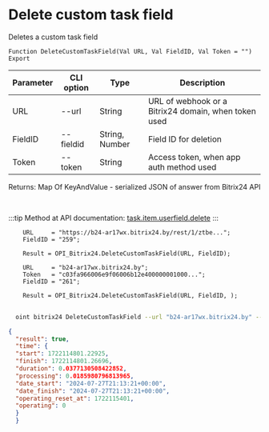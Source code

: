 ﻿---
sidebar_position: 5
---

# Delete custom task field
 Deletes a custom task field



`Function DeleteCustomTaskField(Val URL, Val FieldID, Val Token = "") Export`

  | Parameter | CLI option | Type | Description |
  |-|-|-|-|
  | URL | --url | String | URL of webhook or a Bitrix24 domain, when token used |
  | FieldID | --fieldid | String, Number | Field ID for deletion |
  | Token | --token | String | Access token, when app auth method used |

  
  Returns:  Map Of KeyAndValue - serialized JSON of answer from Bitrix24 API

<br/>

:::tip
Method at API documentation: [task.item.userfield.delete](https://dev.1c-bitrix.ru/rest_help/tasks/task/userfield/delete.php)
:::
<br/>


```bsl title="Code example"
    URL     = "https://b24-ar17wx.bitrix24.by/rest/1/ztbe...";
    FieldID = "259";

    Result = OPI_Bitrix24.DeleteCustomTaskField(URL, FieldID);

    URL     = "b24-ar17wx.bitrix24.by";
    Token   = "c03fa966006e9f06006b12e400000001000...";
    FieldID = "261";

    Result = OPI_Bitrix24.DeleteCustomTaskField(URL, FieldID, );
```



```sh title="CLI command example"
    
  oint bitrix24 DeleteCustomTaskField --url "b24-ar17wx.bitrix24.by" --fieldid "257" --token "fe3fa966006e9f06006b12e400000001000..."

```

```json title="Result"
{
  "result": true,
  "time": {
  "start": 1722114801.22925,
  "finish": 1722114801.26696,
  "duration": 0.0377130508422852,
  "processing": 0.0185980796813965,
  "date_start": "2024-07-27T21:13:21+00:00",
  "date_finish": "2024-07-27T21:13:21+00:00",
  "operating_reset_at": 1722115401,
  "operating": 0
  }
  }
```

